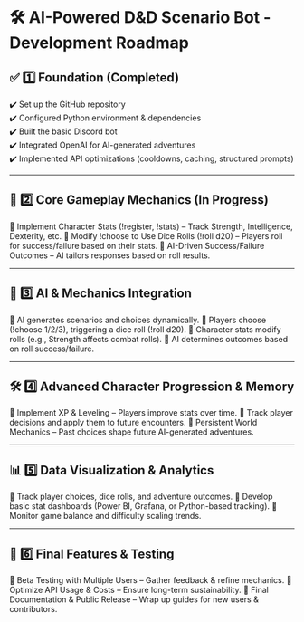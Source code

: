 # 🛠 AI-Powered D&D Scenario Bot - Development Roadmap

## ✅ 1️⃣ Foundation (Completed)
✔️ Set up the GitHub repository  
✔️ Configured Python environment & dependencies  
✔️ Built the basic Discord bot  
✔️ Integrated OpenAI for AI-generated adventures  
✔️ Implemented API optimizations (cooldowns, caching, structured prompts)  

---

## 🚀 2️⃣ Core Gameplay Mechanics (In Progress)
🔲 Implement Character Stats (!register, !stats) – Track Strength, Intelligence, Dexterity, etc.
🔲 Modify !choose to Use Dice Rolls (!roll d20) – Players roll for success/failure based on their stats.
🔲 AI-Driven Success/Failure Outcomes – AI tailors responses based on roll results. 

---

## 🎲 3️⃣ AI & Mechanics Integration
🔲 AI generates scenarios and choices dynamically.
🔲 Players choose (!choose 1/2/3), triggering a dice roll (!roll d20).
🔲 Character stats modify rolls (e.g., Strength affects combat rolls).
🔲 AI determines outcomes based on roll success/failure.

---

## 🛠 4️⃣ Advanced Character Progression & Memory
🔲 Implement XP & Leveling – Players improve stats over time.
🔲 Track player decisions and apply them to future encounters.
🔲 Persistent World Mechanics – Past choices shape future AI-generated adventures. 

---

## 📊 5️⃣ Data Visualization & Analytics
🔲 Track player choices, dice rolls, and adventure outcomes.
🔲 Develop basic stat dashboards (Power BI, Grafana, or Python-based tracking).
🔲 Monitor game balance and difficulty scaling trends.

---

## 🔗 6️⃣ Final Features & Testing
🔲 Beta Testing with Multiple Users – Gather feedback & refine mechanics.
🔲 Optimize API Usage & Costs – Ensure long-term sustainability.
🔲 Final Documentation & Public Release – Wrap up guides for new users & contributors.
